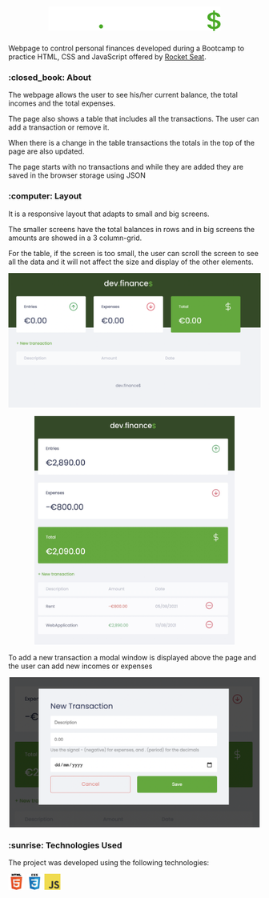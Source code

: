
<h1 align="center"><img src="./assets/logo.svg" alt="Dev Finances Logo"></h1>
<p aling="center">Webpage to control personal finances developed during a Bootcamp to practice HTML, CSS and JavaScript offered by <a href="https://rocketseat.com.br">Rocket Seat</a>.</p>



<h3>:closed_book: About<a name="id01"></a></h3>
<p>The webpage allows the user to see his/her current balance, the total incomes and the total expenses.</p>
<p>The page also shows a table that includes all the transactions. The user can add a transaction or remove it.</p>
<p>When there is a change in the table transactions the totals in the top of the page are also updated.</p>
<p>The page starts with no transactions and while they are added they are saved in the browser storage using JSON</p>

<h3>:computer: Layout<a name="id02"></a></h3>
<p>It is a responsive layout that adapts to small and big screens.</p>
<p>The smaller screens have the total balances in rows and in big screens the amounts are showed in a 3 column-grid.</p>
<p>For the table, if the screen is too small, the user can scroll the screen to see all the data and it will not affect the size and display of the other elements.</p>
<p align="center"><img src="./initialPage.png" width="600px" alt="initial Page Big screen"></p>
<p align="center"><img src="./assets/SmallScreen.jpg" width="400px" alt="small screen"></p>
<p>To add a new transaction a modal window is displayed above the page and the user can add new incomes or expenses</p>
<p align="center"><img src="./assets/modal.png" width="500px" alt="modal window"></p>

<h3>:sunrise: Technologies Used<a name="id03"></a></h3>
<p>The project was developed using the following technologies:</p>
<code><img height="32" src="https://raw.githubusercontent.com/github/explore/80688e429a7d4ef2fca1e82350fe8e3517d3494d/topics/html/html.png" alt="HTML5"/></code>
<code><img height="32" src="https://raw.githubusercontent.com/github/explore/80688e429a7d4ef2fca1e82350fe8e3517d3494d/topics/css/css.png" alt="CSS"/></code>
<code><img height="32" src="https://raw.githubusercontent.com/github/explore/80688e429a7d4ef2fca1e82350fe8e3517d3494d/topics/javascript/javascript.png" alt="Javascript"/></code>


